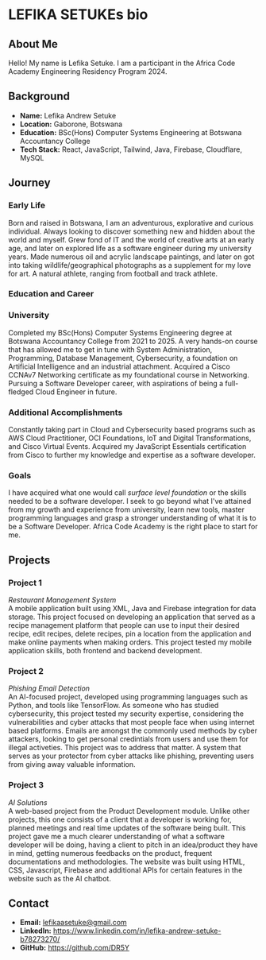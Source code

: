 # LEFIKA SETUKEs bio

## About Me
Hello! My name is Lefika Setuke. I am a participant in the Africa Code Academy Engineering Residency Program 2024.

## Background
- **Name:** Lefika Andrew Setuke
- **Location:** Gaborone, Botswana
- **Education:** BSc(Hons) Computer Systems Engineering at Botswana Accountancy College
- **Tech Stack:** React, JavaScript, Tailwind, Java, Firebase, Cloudflare, MySQL

## Journey
### Early Life
Born and raised in Botswana, I am an adventurous, explorative and curious individual. Always looking to discover something new and hidden about the world and myself. Grew fond of IT and the world of creative arts at an early age, and later on explored life as a software engineer during my university years. Made numerous oil and acrylic landscape paintings, and later on got into taking wildlife/geographical photographs as a supplement for my love for art. A natural athlete, ranging from football and track athlete.  

### Education and Career
### University
Completed my BSc(Hons) Computer Systems Engineering degree at Botswana Accountancy College from 2021 to 2025. A very hands-on course that has allowed me to get in tune with System Administration, Programming, Database Management, Cybersecurity, a foundation on Artificial Intelligence and an industrial attachment. Acquired a Cisco CCNAv7 Networking certificate as my foundational course in Networking. Pursuing a Software Developer career, with aspirations of being a full-fledged Cloud Engineer in future.

### Additional Accomplishments
Constantly taking part in Cloud and Cybersecurity based programs such as AWS Cloud Practitioner, OCI Foundations, IoT and Digital Transformations, and Cisco Virtual Events. Acquired my JavaScript Essentials certification from Cisco to further my knowledge and expertise as a software developer.

### Goals
I have acquired what one would call _surface level foundation_ or the skills needed to be a software developer. I seek to go beyond what I've attained from my growth and experience from university, learn new tools, master programming languages and grasp a stronger understanding of what it is to be a Software Developer. Africa Code Academy is the right place to start for me.

## Projects
### Project 1
_Restaurant Management System_
<br> A mobile application built using XML, Java and Firebase integration for data storage. This project focused on developing an application that served as a recipe management platform that people can use to input their desired recipe, edit recipes, delete recipes, pin a location from the application and make online payments when making orders. This project tested my mobile application skills, both frontend and backend development. 

### Project 2
_Phishing Email Detection_
<br> An AI-focused project, developed using programming languages such as Python, and tools like TensorFlow. As someone who has studied cybersecurity, this project tested my security expertise, considering the vulnerabilities and cyber attacks that most people face when using internet based platforms. Emails are amongst the commonly used methods by cyber attackers, looking to get personal credintials from users and use them for illegal activeties. This project was to address that matter. A system that serves as your protector from cyber attacks like phishing, preventing users from giving away valuable information.

### Project 3
_AI Solutions_
<br> A web-based project from the Product Development module. Unlike other projects, this one consists of a client that a developer is working for, planned meetings and real time updates of the software being built. This project gave me a much clearer understanding of what a software developer will be doing, having a client to pitch in an idea/product they have in mind, getting numerous feedbacks on the product, frequent documentations and methodologies. The website was built using HTML, CSS, Javascript, Firebase and additional APIs for certain features in the website such as the AI chatbot.

## Contact
- **Email:** lefikaasetuke@gmail.com
- **LinkedIn:** https://www.linkedin.com/in/lefika-andrew-setuke-b78273270/
- **GitHub:** https://github.com/DR5Y



